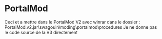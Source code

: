 # PortalMod
Ceci et a mettre dans le PortalMod V2 avec winrar
dans le dossier : PortalMod.v2.jar\swagouin\moding\portalmod\procedures 
Je ne donne pas le code source de la V3 directement
